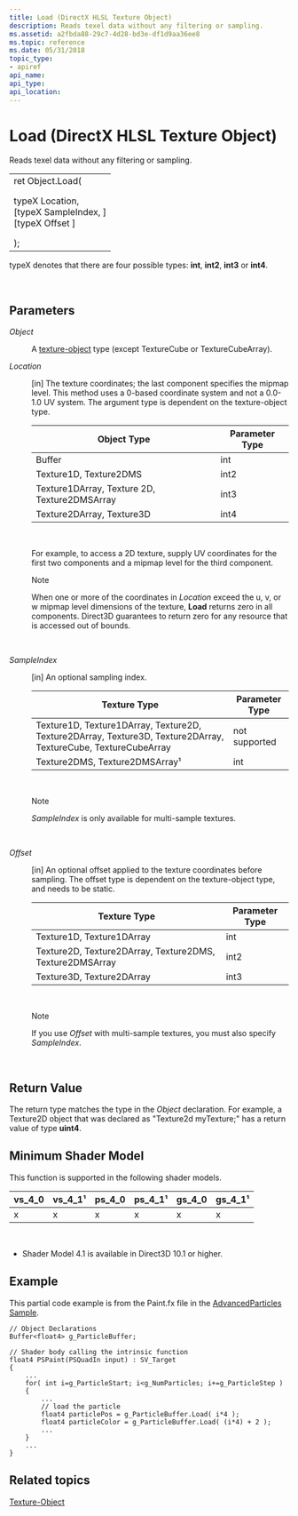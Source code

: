```yaml
---
title: Load (DirectX HLSL Texture Object)
description: Reads texel data without any filtering or sampling.
ms.assetid: a2fbda88-29c7-4d28-bd3e-df1d9aa36ee8
ms.topic: reference
ms.date: 05/31/2018
topic_type: 
- apiref
api_name: 
api_type: 
api_location: 
---
```


# Load (DirectX HLSL Texture Object)

Reads texel data without any filtering or sampling.



<table>
<tbody>
<tr class="odd">
<td>ret Object.Load(<dl> typeX Location,<br />
[typeX SampleIndex, ]<br />
[typeX Offset ]<br />
</dl>);</td>
</tr>
</tbody>
</table>

typeX denotes that there are four possible types: **int**, **int2**, **int3** or **int4**.

 

## Parameters

<dl> <dt>

<span id="Object"></span><span id="object"></span><span id="OBJECT"></span>*Object*
</dt> <dd>

A [texture-object](dx-graphics-hlsl-to-type.md) type (except TextureCube or TextureCubeArray).

</dd> <dt>

<span id="Location"></span><span id="location"></span><span id="LOCATION"></span>*Location*
</dt> <dd>

\[in\] The texture coordinates; the last component specifies the mipmap level. This method uses a 0-based coordinate system and not a 0.0-1.0 UV system. The argument type is dependent on the texture-object type.



| Object Type                                  | Parameter Type |
|----------------------------------------------|----------------|
| Buffer                                       | int            |
| Texture1D, Texture2DMS                       | int2           |
| Texture1DArray, Texture 2D, Texture2DMSArray | int3           |
| Texture2DArray, Texture3D                    | int4           |



 

For example, to access a 2D texture, supply UV coordinates for the first two components and a mipmap level for the third component.

> [!Note]  
> When one or more of the coordinates in *Location* exceed the u, v, or w mipmap level dimensions of the texture, **Load** returns zero in all components. Direct3D guarantees to return zero for any resource that is accessed out of bounds.

 

</dd> <dt>

<span id="SampleIndex"></span><span id="sampleindex"></span><span id="SAMPLEINDEX"></span>*SampleIndex*
</dt> <dd>

\[in\] An optional sampling index.



| Texture Type                                                                                                   | Parameter Type |
|----------------------------------------------------------------------------------------------------------------|----------------|
| Texture1D, Texture1DArray, Texture2D, Texture2DArray, Texture3D, Texture2DArray, TextureCube, TextureCubeArray | not supported  |
| Texture2DMS, Texture2DMSArray¹                                                                                 | int            |



 

> [!Note]  
> *SampleIndex* is only available for multi-sample textures.

 

</dd> <dt>

<span id="Offset"></span><span id="offset"></span><span id="OFFSET"></span>*Offset*
</dt> <dd>

\[in\] An optional offset applied to the texture coordinates before sampling. The offset type is dependent on the texture-object type, and needs to be static.



| Texture Type                                             | Parameter Type |
|----------------------------------------------------------|----------------|
| Texture1D, Texture1DArray                                | int            |
| Texture2D, Texture2DArray, Texture2DMS, Texture2DMSArray | int2           |
| Texture3D, Texture2DArray                                | int3           |



 

> [!Note]  
> If you use *Offset* with multi-sample textures, you must also specify *SampleIndex*.

 

</dd> </dl>

## Return Value

The return type matches the type in the *Object* declaration. For example, a Texture2D object that was declared as "Texture2d<uint4> myTexture;" has a return value of type **uint4**.

## Minimum Shader Model

This function is supported in the following shader models.



| vs\_4\_0 | vs\_4\_1¹ | ps\_4\_0 | ps\_4\_1¹ | gs\_4\_0 | gs\_4\_1¹ |
|----------|-----------|----------|-----------|----------|-----------|
| x        | x         | x        | x         | x        | x         |



 

-   Shader Model 4.1 is available in Direct3D 10.1 or higher.

## Example

This partial code example is from the Paint.fx file in the [AdvancedParticles Sample](https://msdn.microsoft.com/library/Ee416394(v=VS.85).aspx).


```
// Object Declarations
Buffer<float4> g_ParticleBuffer;

// Shader body calling the intrinsic function
float4 PSPaint(PSQuadIn input) : SV_Target
{       
    ... 
    for( int i=g_ParticleStart; i<g_NumParticles; i+=g_ParticleStep )
    {
        ... 
        // load the particle
        float4 particlePos = g_ParticleBuffer.Load( i*4 );
        float4 particleColor = g_ParticleBuffer.Load( (i*4) + 2 );
        ...     
    }
    ...
}   
```



## Related topics

<dl> <dt>

[Texture-Object](dx-graphics-hlsl-to-type.md)
</dt> </dl>

 

 




